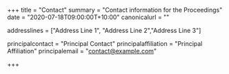 +++
title = "Contact"
summary = "Contact information for the Proceedings"
date = "2020-07-18T09:00:00T+10:00"
canonicalurl = ""

addresslines = ["Address Line 1", "Address Line 2","Address Line 3"]

principalcontact = "Principal Contact"
principalaffiliation = "Principal Affiliation"
principalemail = "contact@example.com"


+++
